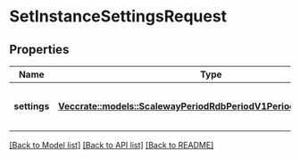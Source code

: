 # SetInstanceSettingsRequest

## Properties

Name | Type | Description | Notes
------------ | ------------- | ------------- | -------------
**settings** | [**Vec<crate::models::ScalewayPeriodRdbPeriodV1PeriodInstanceSetting>**](scaleway.rdb.v1.InstanceSetting.md) | Settings to define for the instance | 

[[Back to Model list]](../README.md#documentation-for-models) [[Back to API list]](../README.md#documentation-for-api-endpoints) [[Back to README]](../README.md)


